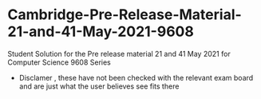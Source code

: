 # Cambridge-Pre-Release-Material-21-and-41-May-2021-9608
Student Solution for the Pre release material 21 and 41 May 2021 for Computer Science 9608 Series

* Disclamer , these have not been checked with the relevant exam board and are just what the user believes see fits there
